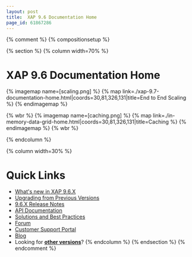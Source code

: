 ```yaml
---
layout: post
title:  XAP 9.6 Documentation Home
page_id: 61867286
---
```


{% comment %}
{% compositionsetup %}

{% section %}
{% column width=70% %}

# XAP 9.6 Documentation Home

{% imagemap name=[scaling.png] %}
{% map link=./xap-9.7-documentation-home.html|coords=30,81,326,131|title=End to End Scaling %}
{% endimagemap %}

{% wbr %}
{% imagemap name=[caching.png] %}
{% map link=./in-memory-data-grid-home.html|coords=30,81,326,131|title=Caching %}
{% endimagemap %}
{% wbr %}

{% endcolumn %}

{% column width=30% %}

# Quick Links

- [What's new in XAP 9.6.X](http://wiki.gigaspaces.com/wiki/display/RN/What%27s+New+in+GigaSpaces+9.6.X)
- [Upgrading from Previous Versions](http://wiki.gigaspaces.com/wiki/display/RN/Upgrading+to+9.6.X)
- [9.6.X Release Notes](http://wiki.gigaspaces.com/wiki/display/RN/GigaSpaces+XAP+9.6.X+Release+Notes)
- [API Documentation](http://wiki.gigaspaces.com/wiki/display/API/API+Documentation+Portal)
- [Solutions and Best Practices](/sbp/solutions-and-best-practices-home.html)
- [Forum](http://ask.gigaspaces.org/)
- [Customer Support Portal](http://www.gigaspaces.com/supportcenter)
- [Blog](http://blog.gigaspaces.com/)
- Looking for **[other versions](http://wiki.gigaspaces.com/wiki/display/ALL/Choose+a+GigaSpaces+Version)**?
{% endcolumn %}
{% endsection %}
{% endcomment %}

